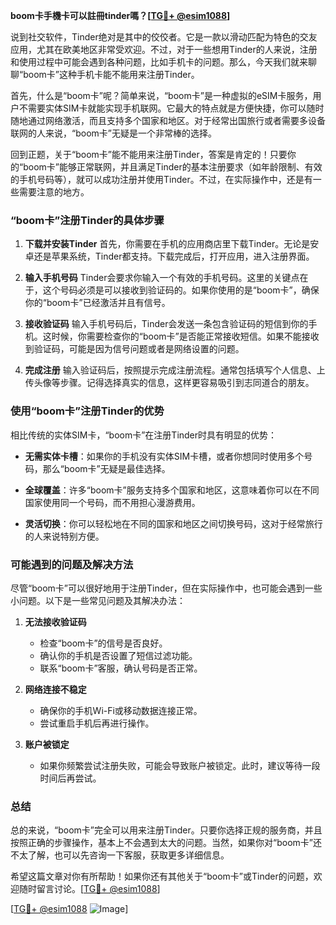 **boom卡手機卡可以註冊tinder嗎？[[TG💪+ @esim1088](https://t.me/s/esim1088)]**

说到社交软件，Tinder绝对是其中的佼佼者。它是一款以滑动匹配为特色的交友应用，尤其在欧美地区非常受欢迎。不过，对于一些想用Tinder的人来说，注册和使用过程中可能会遇到各种问题，比如手机卡的问题。那么，今天我们就来聊聊“boom卡”这种手机卡能不能用来注册Tinder。

首先，什么是“boom卡”呢？简单来说，“boom卡”是一种虚拟的eSIM卡服务，用户不需要实体SIM卡就能实现手机联网。它最大的特点就是方便快捷，你可以随时随地通过网络激活，而且支持多个国家和地区。对于经常出国旅行或者需要多设备联网的人来说，“boom卡”无疑是一个非常棒的选择。

回到正题，关于“boom卡”能不能用来注册Tinder，答案是肯定的！只要你的“boom卡”能够正常联网，并且满足Tinder的基本注册要求（如年龄限制、有效的手机号码等），就可以成功注册并使用Tinder。不过，在实际操作中，还是有一些需要注意的地方。

### “boom卡”注册Tinder的具体步骤

1. **下载并安装Tinder**
   首先，你需要在手机的应用商店里下载Tinder。无论是安卓还是苹果系统，Tinder都支持。下载完成后，打开应用，进入注册界面。

2. **输入手机号码**
   Tinder会要求你输入一个有效的手机号码。这里的关键点在于，这个号码必须是可以接收到验证码的。如果你使用的是“boom卡”，确保你的“boom卡”已经激活并且有信号。

3. **接收验证码**
   输入手机号码后，Tinder会发送一条包含验证码的短信到你的手机。这时候，你需要检查你的“boom卡”是否能正常接收短信。如果不能接收到验证码，可能是因为信号问题或者是网络设置的问题。

4. **完成注册**
   输入验证码后，按照提示完成注册流程。通常包括填写个人信息、上传头像等步骤。记得选择真实的信息，这样更容易吸引到志同道合的朋友。

### 使用“boom卡”注册Tinder的优势

相比传统的实体SIM卡，“boom卡”在注册Tinder时具有明显的优势：

- **无需实体卡槽**：如果你的手机没有实体SIM卡槽，或者你想同时使用多个号码，那么“boom卡”无疑是最佳选择。
  
- **全球覆盖**：许多“boom卡”服务支持多个国家和地区，这意味着你可以在不同国家使用同一个号码，而不用担心漫游费用。

- **灵活切换**：你可以轻松地在不同的国家和地区之间切换号码，这对于经常旅行的人来说特别方便。

### 可能遇到的问题及解决方法

尽管“boom卡”可以很好地用于注册Tinder，但在实际操作中，也可能会遇到一些小问题。以下是一些常见问题及其解决办法：

1. **无法接收验证码**
   - 检查“boom卡”的信号是否良好。
   - 确认你的手机是否设置了短信过滤功能。
   - 联系“boom卡”客服，确认号码是否正常。

2. **网络连接不稳定**
   - 确保你的手机Wi-Fi或移动数据连接正常。
   - 尝试重启手机后再进行操作。

3. **账户被锁定**
   - 如果你频繁尝试注册失败，可能会导致账户被锁定。此时，建议等待一段时间后再尝试。

### 总结

总的来说，“boom卡”完全可以用来注册Tinder。只要你选择正规的服务商，并且按照正确的步骤操作，基本上不会遇到太大的问题。当然，如果你对“boom卡”还不太了解，也可以先咨询一下客服，获取更多详细信息。

希望这篇文章对你有所帮助！如果你还有其他关于“boom卡”或Tinder的问题，欢迎随时留言讨论。[[TG💪+ @esim1088](https://t.me/s/esim1088)] 

[[TG💪+ @esim1088](https://t.me/s/esim1088) ![Image](https://i.postimg.cc/4NQfJmqS/Snipaste-2025-05-13-00-14-12.png)]
